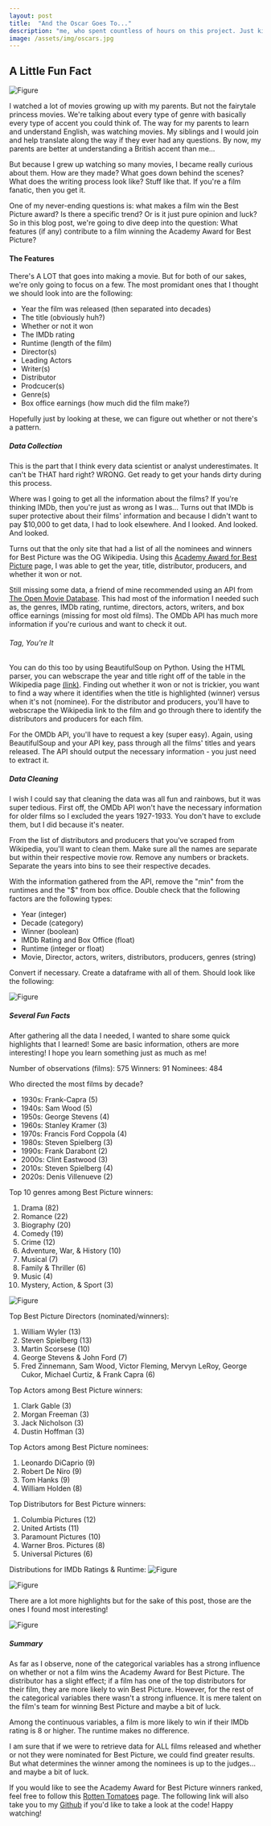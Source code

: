 ```yaml
---
layout: post
title:  "And the Oscar Goes To..."
description: "me, who spent countless of hours on this project. Just kidding! But seriously, what determines if a movie gets nominated and wins the Academy Award's Best Picture? Is it luck? Or is it calculated? Let's find out..."
image: /assets/img/oscars.jpg
---
```



## A Little Fun Fact

![Figure]({{site.url}}/{{site.baseurl}}/assets/img/family.jpg)

I watched a lot of movies growing up with my parents. But not the fairytale princess movies. We're talking about every type of genre with basically every type of accent you could think of. The way for my parents to learn and understand English, was watching movies. My siblings and I would join and help translate along the way if they ever had any questions. By now, my parents are better at understanding a British accent than me...

But because I grew up watching so many movies, I became really curious about them. How are they made? What goes down behind the scenes? What does the writing process look like? Stuff like that. If you're a film fanatic, then you get it.

One of my never-ending questions is: what makes a film win the Best Picture award? Is there a specific trend? Or is it just pure opinion and luck? So in this blog post, we're going to dive deep into the question: What features (if any) contribute to a film winning the Academy Award for Best Picture?

#### The Features
There's A LOT that goes into making a movie. But for both of our sakes, we're only going to focus on a few. The most promidant ones that I thought we should look into are the following:

- Year the film was released (then separated into decades)
- The title (obviously huh?)
- Whether or not it won
- The IMDb rating
- Runtime (length of the film)
- Director(s)
- Leading Actors
- Writer(s)
- Distributor
- Prodcucer(s)
- Genre(s)
- Box office earnings (how much did the film make?)

Hopefully just by looking at these, we can figure out whether or not there's a pattern.



##### Data Collection
This is the part that I think every data scientist or analyst underestimates. It can't be THAT hard right? WRONG. Get ready to get your hands dirty during this process. 

Where was I going to get all the information about the films? If you're thinking IMDb, then you're just as wrong as I was... Turns out that IMDb is super protective about their films' information and because I didn't want to pay $10,000 to get data, I had to look elsewhere. And I looked. And looked. And looked.

Turns out that the only site that had a list of all the nominees and winners for Best Picture was the OG Wikipedia. Using this <a href="https://en.wikipedia.org/wiki/Academy_Award_for_Best_Picture" target="_blank">Academy Award for Best Picture</a> page, I was able to get the year, title, distributor, producers, and whether it won or not. 

Still missing some data, a friend of mine recommended using an API from <a href="http://www.omdbapi.com" target="_blank">The Open Movie Database</a>. This had most of the information I needed such as, the genres, IMDb rating, runtime, directors, actors, writers, and box office earnings (missing for most old films). The OMDb API has much more information if you're curious and want to check it out.



###### Tag, You're It
You can do this too by using BeautifulSoup on Python. Using the HTML parser, you can webscrape the year and title right off of the table in the Wikipedia page <a href="https://en.wikipedia.org/wiki/Academy_Award_for_Best_Picture" target="_blank">(link)</a>. Finding out whether it won or not is trickier, you want to find a way where it identifies when the title is highlighted (winner) versus when it's not (nominee). For the distributor and producers, you'll have to webscrape the Wikipedia link to the film and go through there to identify the distributors and producers for each film.

For the OMDb API, you'll have to request a key (super easy). Again, using BeautifulSoup and your API key, pass through all the films' titles and years released. The API should output the necessary information - you just need to extract it.



##### Data Cleaning
I wish I could say that cleaning the data was all fun and rainbows, but it was super tedious.
First off, the OMDb API won't have the necessary information for older films so I excluded the years 1927-1933. You don't have to exclude them, but I did because it's neater. 

From the list of distributors and producers that you've scraped from Wikipedia, you'll want to clean them. Make sure all the names are separate but within their respective movie row. Remove any numbers or brackets. Separate the years into bins to see their respective decades.

With the information gathered from the API, remove the "min" from the runtimes and the "$" from box office. Double check that the following factors are the following types:
- Year (integer)
- Decade (category)
- Winner (boolean)
- IMDb Rating and Box Office (float)
- Runtime (integer or float)
- Movie, Director, actors, writers, distributors, producers, genres (string)

Convert if necessary. Create a dataframe with all of them. Should look like the following:

![Figure]({{site.url}}/{{site.baseurl}}/assets/img/dataframehead.png)

##### Several Fun Facts

After gathering all the data I needed, I wanted to share some quick highlights that I learned! Some are basic information, others are more interesting! I hope you learn something just as much as me!

Number of observations (films): 575
Winners: 91
Nominees: 484


Who directed the most films by decade?
- 1930s: Frank-Capra (5)
- 1940s: Sam Wood (5)
- 1950s: George Stevens (4)
- 1960s: Stanley Kramer (3)
- 1970s: Francis Ford Coppola (4)
- 1980s: Steven Spielberg (3)
- 1990s: Frank Darabont (2)
- 2000s: Clint Eastwood (3)
- 2010s: Steven Spielberg (4)
- 2020s: Denis Villenueve (2)

Top 10 genres among Best Picture winners:
1. Drama (82)
2. Romance (22)
3. Biography (20)
4. Comedy (19)
5. Crime (12)
6. Adventure, War, & History (10)
7. Musical (7)
8. Family & Thriller (6)
9. Music (4)
10. Mystery, Action, & Sport (3)

![Figure]({{site.url}}/{{site.baseurl}}/assets/img/didyouknow.jpg)

Top Best Picture Directors (nominated/winners):
1. William Wyler (13)
2. Steven Spielberg (13)
3. Martin Scorsese (10)
4. George Stevens & John Ford (7)
5. Fred Zinnemann, Sam Wood, Victor Fleming, Mervyn LeRoy, George Cukor, Michael Curtiz, & Frank Capra (6)

Top Actors among Best Picture winners:
1. Clark Gable (3)
2. Morgan Freeman (3)
3. Jack Nicholson (3)
4. Dustin Hoffman (3)

Top Actors among Best Picture nominees:
1. Leonardo DiCaprio (9)
2. Robert De Niro (9)
3. Tom Hanks (9)
4. William Holden (8)

Top Distributors for Best Picture winners:
1. Columbia Pictures (12)
2. United Artists (11)
3. Paramount Pictures (10)
4. Warner Bros. Pictures (8)
5. Universal Pictures (6)

Distributions for IMDb Ratings & Runtime:
![Figure]({{site.url}}/{{site.baseurl}}/assets/img/ratings.jpg)

![Figure]({{site.url}}/{{site.baseurl}}/assets/img/runtime.jpg)


There are a lot more highlights but for the sake of this post, those are the ones I found most interesting!

![Figure]({{site.url}}/{{site.baseurl}}/assets/img/2025oscars.jpg)

##### Summary
As far as I observe, none of the categorical variables has a strong influence on whether or not a film wins the Academy Award for Best Picture. The distributor has a slight effect; if a film has one of the top distributors for their film, they are more likely to win Best Picture. However, for the rest of the categorical variables there wasn't a strong influence. It is mere talent on the film's team for winning Best Picture and maybe a bit of luck.

Among the continuous variables, a film is more likely to win if their IMDb rating is 8 or higher. The runtime makes no difference.

I am sure that if we were to retrieve data for ALL films released and whether or not they were nominated for Best Picture, we could find greater results. But what determines the winner among the nominees is up to the judges... and maybe a bit of luck.

If you would like to see the Academy Award for Best Picture winners ranked, feel free to follow this <a href="https://editorial.rottentomatoes.com/guide/oscars-best-and-worst-best-pictures/" target="_blank">Rotten Tomatoes</a> page. The following link will also take you to my <a href="https://github.com/LiztheWz/filmcode" target="_blank">Github</a> if you'd like to take a look at the code! Happy watching!